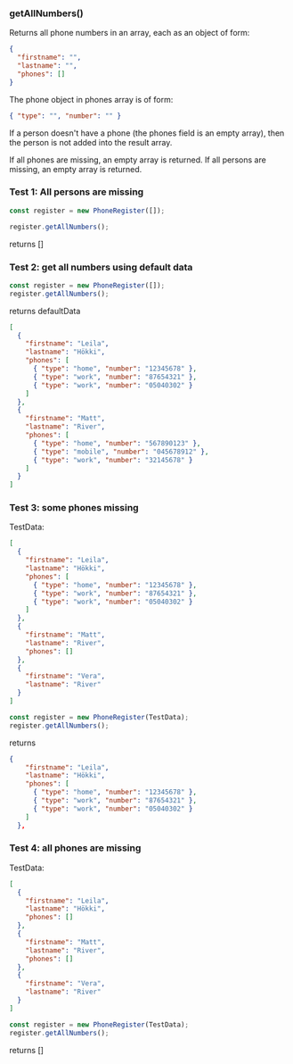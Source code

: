 ### **getAllNumbers()**

Returns all phone numbers in an array, each as an object of form:

```json
{
  "firstname": "",
  "lastname": "",
  "phones": []
}
```

The phone object in phones array is of form:

```json
{ "type": "", "number": "" }
```

If a person doesn't have a phone (the phones field is an empty array), then the person is not added into the result array.

If all phones are missing, an empty array is returned.
If all persons are missing, an empty array is returned.

### Test 1: All persons are missing

```js
const register = new PhoneRegister([]);

register.getAllNumbers();
```

returns []

### Test 2: get all numbers using default data

```js
const register = new PhoneRegister([]);
register.getAllNumbers();
```

returns defaultData

```json
[
  {
    "firstname": "Leila",
    "lastname": "Hökki",
    "phones": [
      { "type": "home", "number": "12345678" },
      { "type": "work", "number": "87654321" },
      { "type": "work", "number": "05040302" }
    ]
  },
  {
    "firstname": "Matt",
    "lastname": "River",
    "phones": [
      { "type": "home", "number": "567890123" },
      { "type": "mobile", "number": "045678912" },
      { "type": "work", "number": "32145678" }
    ]
  }
]
```

### Test 3: some phones missing

TestData:

```json
[
  {
    "firstname": "Leila",
    "lastname": "Hökki",
    "phones": [
      { "type": "home", "number": "12345678" },
      { "type": "work", "number": "87654321" },
      { "type": "work", "number": "05040302" }
    ]
  },
  {
    "firstname": "Matt",
    "lastname": "River",
    "phones": []
  },
  {
    "firstname": "Vera",
    "lastname": "River"
  }
]
```

```js
const register = new PhoneRegister(TestData);
register.getAllNumbers();
```

returns

```json
{
    "firstname": "Leila",
    "lastname": "Hökki",
    "phones": [
      { "type": "home", "number": "12345678" },
      { "type": "work", "number": "87654321" },
      { "type": "work", "number": "05040302" }
    ]
  },
```

### Test 4: all phones are missing

TestData:

```json
[
  {
    "firstname": "Leila",
    "lastname": "Hökki",
    "phones": []
  },
  {
    "firstname": "Matt",
    "lastname": "River",
    "phones": []
  },
  {
    "firstname": "Vera",
    "lastname": "River"
  }
]
```

```js
const register = new PhoneRegister(TestData);
register.getAllNumbers();
```

returns []
